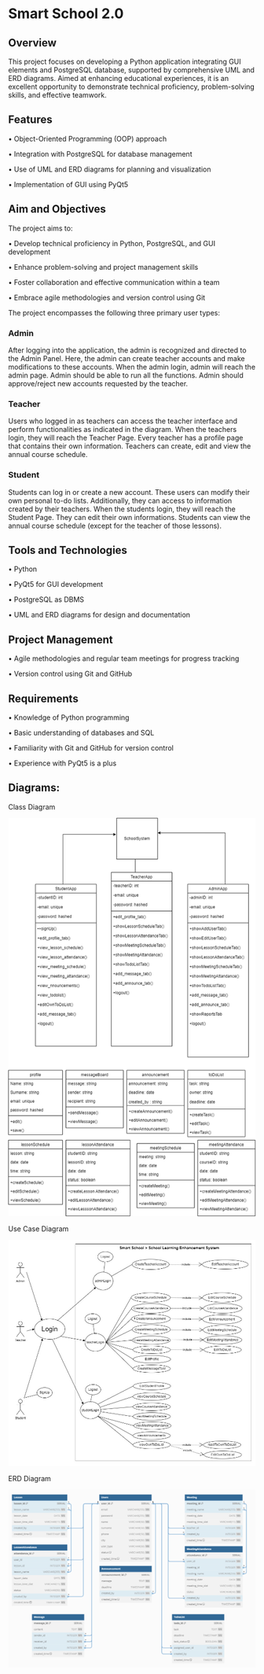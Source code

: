 # Smart School 2.0


## Overview

This project focuses on developing a Python application integrating GUI elements and PostgreSQL database, supported by comprehensive UML and ERD diagrams.
Aimed at enhancing educational experiences, it is an excellent opportunity to demonstrate technical proficiency, problem-solving skills, and effective teamwork.



## Features

•	Object-Oriented Programming (OOP) approach

•	Integration with PostgreSQL for database management

•	Use of UML and ERD diagrams for planning and visualization

•	Implementation of GUI using PyQt5



## Aim and Objectives

The project aims to:

•	Develop technical proficiency in Python, PostgreSQL, and GUI development

•	Enhance problem-solving and project management skills

•	Foster collaboration and effective communication within a team

•	Embrace agile methodologies and version control using Git



The project encompasses the following three primary user types:


### Admin

After logging into the application, the admin is recognized and directed to the Admin Panel. Here, the admin can create teacher accounts and make modifications to these accounts.
When the admin login, admin will reach the admin page. Admin should be able to run all the functions. Admin should approve/reject new accounts requested by the teacher.


### Teacher

Users who logged in as teachers can access the teacher interface and perform functionalities as indicated in the diagram. When the teachers login, they will reach the Teacher Page.
Every teacher has a profile page that contains their own information. Teachers can create, edit and view the annual course schedule.


### Student

Students can log in or create a new account. These users can modify their own personal to-do lists. Additionally, they can access to information created by their teachers.
When the students login, they will reach the Student Page. They can edit their own informations. Students can view the annual course schedule (except for the teacher of those lessons).



## Tools and Technologies

•	Python

•	PyQt5 for GUI development

•	PostgreSQL as DBMS

•	UML and ERD diagrams for design and documentation



## Project Management

•	Agile methodologies and regular team meetings for progress tracking

•	Version control using Git and GitHub



## Requirements

•	Knowledge of Python programming

•	Basic understanding of databases and SQL

•	Familiarity with Git and GitHub for version control

•	Experience with PyQt5 is a plus



## Diagrams:

Class Diagram 

![](Class_diagram.png)


Use Case Diagram 

![](image2.png)


ERD Diagram

![](image3.png)




